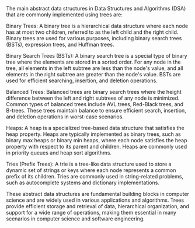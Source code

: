 






The main abstract data structures in Data Structures and Algorithms (DSA) that are commonly implemented using trees are:

Binary Trees: A binary tree is a hierarchical data structure where each node has at most two children, referred to as the left child and the right child. Binary trees are used for various purposes, including binary search trees (BSTs), expression trees, and Huffman trees.

Binary Search Trees (BSTs): A binary search tree is a special type of binary tree where the elements are stored in a sorted order. For any node in the tree, all elements in the left subtree are less than the node's value, and all elements in the right subtree are greater than the node's value. BSTs are used for efficient searching, insertion, and deletion operations.

Balanced Trees: Balanced trees are binary search trees where the height difference between the left and right subtrees of any node is minimized. Common types of balanced trees include AVL trees, Red-Black trees, and B-trees. These trees maintain balance to ensure efficient search, insertion, and deletion operations in worst-case scenarios.

Heaps: A heap is a specialized tree-based data structure that satisfies the heap property. Heaps are typically implemented as binary trees, such as binary max heaps or binary min heaps, where each node satisfies the heap property with respect to its parent and children. Heaps are commonly used in priority queues and heap sort algorithms.

Tries (Prefix Trees): A trie is a tree-like data structure used to store a dynamic set of strings or keys where each node represents a common prefix of its children. Tries are commonly used in string-related problems, such as autocomplete systems and dictionary implementations.

These abstract data structures are fundamental building blocks in computer science and are widely used in various applications and algorithms. Trees provide efficient storage and retrieval of data, hierarchical organization, and support for a wide range of operations, making them essential in many scenarios in computer science and software engineering.
